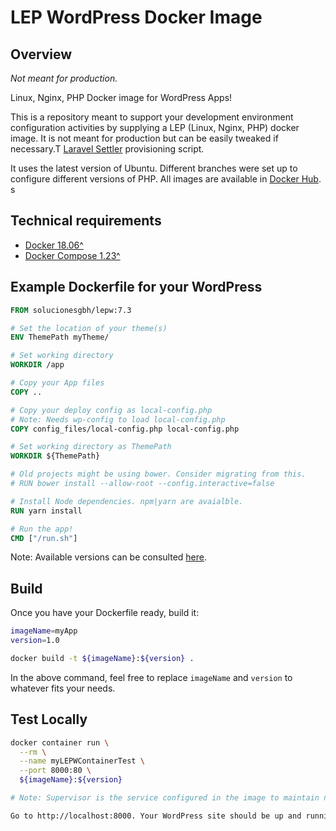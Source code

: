 # LEP WordPress Docker Image

## Overview

_Not meant for production._

 Linux, Nginx, PHP Docker image for WordPress Apps!

This is a repository meant to support your development environment configuration activities by supplying a LEP (Linux, Nginx, PHP) docker image. It is not meant for production but can be easily tweaked if necessary.T [Laravel Settler](https://github.com/laravel/settler) provisioning script.

It uses the latest version of Ubuntu. Different branches were set up to configure different versions of PHP. All images are available in [Docker Hub](https://hub.docker.com/r/solucionesgbh/lepw).
s
## Technical requirements

- [Docker 18.06^](https://docs.docker.com/install/linux/docker-ce/ubuntu/)
- [Docker Compose 1.23^](https://docs.docker.com/compose/install/#install-compose)

## Example Dockerfile for your WordPress

```Dockerfile
FROM solucionesgbh/lepw:7.3

# Set the location of your theme(s)
ENV ThemePath myTheme/

# Set working directory
WORKDIR /app

# Copy your App files
COPY ..

# Copy your deploy config as local-config.php
# Note: Needs wp-config to load local-config.php
COPY config_files/local-config.php local-config.php

# Set working directory as ThemePath
WORKDIR ${ThemePath}

# Old projects might be using bower. Consider migrating from this.
# RUN bower install --allow-root --config.interactive=false

# Install Node dependencies. npm|yarn are avaialble.
RUN yarn install

# Run the app!
CMD ["/run.sh"]
```

Note: Available versions can be consulted [here](https://hub.docker.com/r/solucionesgbh/lepw/tags).

## Build

Once you have your Dockerfile ready, build it:

```bash
imageName=myApp
version=1.0

docker build -t ${imageName}:${version} .
```

In the above command, feel free to replace `imageName` and `version` to whatever fits your needs. 

## Test Locally

```bash
docker container run \
  --rm \
  --name myLEPWContainerTest \
  --port 8000:80 \
  ${imageName}:${version}

# Note: Supervisor is the service configured in the image to maintain nginx and php-fpm as entrypoints.

Go to http://localhost:8000. Your WordPress site should be up and running!
```
